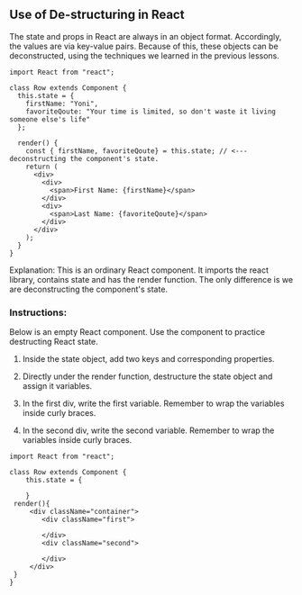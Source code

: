 ## Use of De-structuring in React

The state and props in React are always in an object format. Accordingly, the values are via key-value pairs. Because of this, these objects can be deconstructed, using the techniques we learned in the previous lessons.

```
import React from "react";

class Row extends Component {
  this.state = {
    firstName: "Yoni",
    favoriteQoute: "Your time is limited, so don't waste it living someone else's life"
  };

  render() {
    const { firstName, favoriteQoute} = this.state; // <--- deconstructing the component's state.
    return (
      <div>
        <div>
          <span>First Name: {firstName}</span>
        </div>
        <div>
          <span>Last Name: {favoriteQoute}</span>
        </div>
      </div>
    );
  }
}
```

Explanation: This is an ordinary React component. It imports the react library, contains state and has the render function. The only difference is we are deconstructing the component's state.

### Instructions:
 Below is an empty React component. Use the component to practice destructing React state. 

1. Inside the state object, add two keys and corresponding properties.  

2. Directly under the render function, destructure the state object and assign it variables. 

3. In the first div, write the first variable. Remember to wrap the variables inside curly braces. 
   
4. In the second div, write the second variable. Remember to wrap the variables inside curly braces. 

```
import React from "react";

class Row extends Component {
    this.state = {

    }
 render(){
     <div className="container">
        <div className="first"> 
        
        </div>
        <div className="second"> 
        
        </div>
     </div>
 }
}
```

